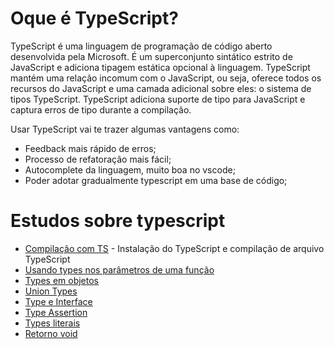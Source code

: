 # Oque é TypeScript?
TypeScript é uma linguagem de programação de código aberto desenvolvida pela Microsoft. É um superconjunto sintático estrito de JavaScript e adiciona tipagem estática opcional à linguagem.
TypeScript mantém uma relação incomum com o JavaScript, ou seja, oferece todos os recursos do JavaScript e uma camada adicional sobre eles: o sistema de tipos TypeScript.
TypeScript adiciona suporte de tipo para JavaScript e captura erros de tipo durante a compilação.

Usar TypeScript vai te trazer algumas vantagens como:

- Feedback mais rápido de erros;
- Processo de refatoração mais fácil;
- Autocomplete da linguagem, muito boa no vscode;
- Poder adotar gradualmente typescript em uma base de código;

# Estudos sobre typescript

* [Compilação com TS](https://github.com/Dirack/Estudos/tree/master/typescript/compilacao#estudo-compila%C3%A7%C3%A3o-com-typescript) - Instalação do TypeScript e compilação de arquivo TypeScript
* [Usando types nos parâmetros de uma função](https://github.com/Dirack/Estudos/tree/master/typescript/type_funcoes#usando-types-nos-par%C3%A2metros-de-uma-fun%C3%A7%C3%A3o)
* [Types em objetos](https://github.com/Dirack/Estudos/tree/master/typescript/objetos#types-em-objetos)
* [Union Types](https://github.com/Dirack/Estudos/tree/master/typescript/union#union-types)
* [Type e Interface](https://github.com/Dirack/Estudos/tree/master/typescript/type_interface#type-e-interface)
* [Type Assertion](https://github.com/Dirack/Estudos/tree/master/typescript/type_assertion#type-assertion)
* [Types literais](https://github.com/Dirack/Estudos/tree/master/typescript/type_literais#types-literais)
* [Retorno void](https://github.com/Dirack/Estudos/tree/master/typescript/void#retorno-void)
